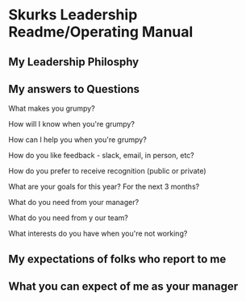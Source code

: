 # Skurks Leadership Readme/Operating Manual

## My Leadership Philosphy

## My answers to Questions

What makes you grumpy? 

How will I know when you're grumpy?

How can I help you when you're grumpy?

How do you like feedback - slack, email, in person, etc?

How do you prefer to receive recognition (public or private)

What are your goals for this year? For the next 3 months?

What do you need from your manager?

What do you need from y our team?

What interests do you have when you're not working?


## My expectations of folks who report to me


## What you can expect of me as your manager


